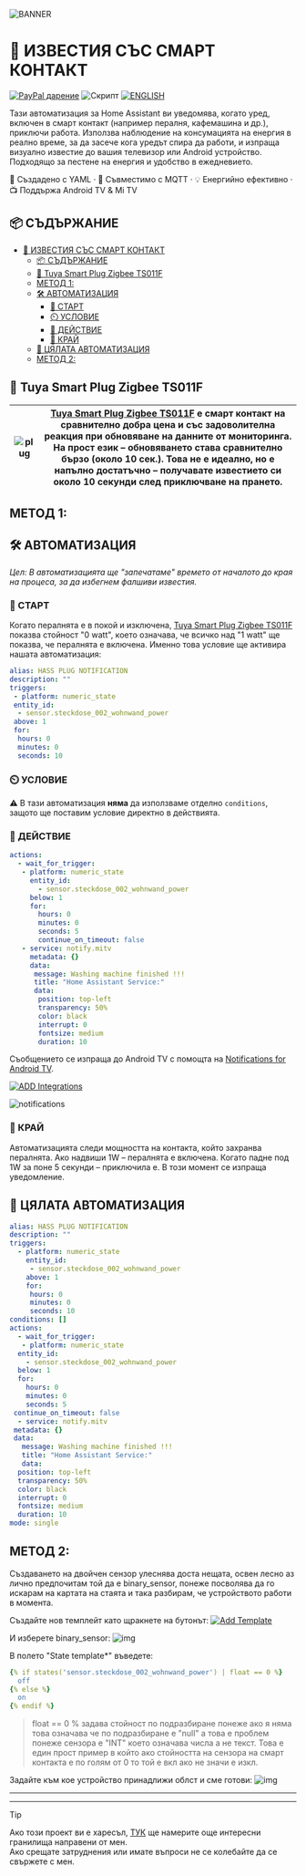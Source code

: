![BANNER](/img/banner.png)

# 📣 ИЗВЕСТИЯ СЪС СМАРТ КОНТАКТ
[![PayPal дарение](https://img.shields.io/badge/PayPal-Дари-синьо?logo=paypal)](https://www.paypal.com/donate/?hosted_button_id=AAWFZVF2XCP5A)  ![Скрипт](https://img.shields.io/badge/logo-yaml-green?logo=yaml)  [![ENGLISH](https://img.shields.io/badge/ENGLISH-language-green?logo=translate&labelColor=gray&style=flat-square&link=https://example.com/bg)](README.md)  

Тази автоматизация за Home Assistant ви уведомява, когато уред, включен в смарт контакт (например пералня, кафемашина и др.), приключи работа. Използва наблюдение на консумацията на енергия в реално време, за да засече кога уредът спира да работи, и изпраща визуално известие до вашия телевизор или Android устройство. Подходящо за пестене на енергия и удобство в ежедневието.

🔧 Създадено с YAML · 📡 Съвместимо с MQTT · 💡 Енергийно ефективно · 📺 Поддържа Android TV & Mi TV

## 📦 СЪДЪРЖАНИЕ

- [📣 ИЗВЕСТИЯ СЪС СМАРТ КОНТАКТ](#-известия-със-смарт-контакт)
  - [📦 СЪДЪРЖАНИЕ](#-съдържание)
  - [🚀 Tuya Smart Plug Zigbee TS011F](#-tuya-smart-plug-zigbee-ts011f)
  - [МЕТОД 1:](#метод-1)
  - [🛠️ АВТОМАТИЗАЦИЯ](#️-автоматизация)
    - [🔌 СТАРТ](#-старт)
    - [⏲️ УСЛОВИЕ](#️-условие)
    - [📲 ДЕЙСТВИЕ](#-действие)
    - [📳 КРАЙ](#-край)
  - [🧾 ЦЯЛАТА АВТОМАТИЗАЦИЯ](#-цялата-автоматизация)
  - [МЕТОД 2:](#метод-2)

## 🚀 Tuya Smart Plug Zigbee TS011F

| ![plug](/img/tuya_smart_plug.png) | [Tuya Smart Plug Zigbee TS011F][plug] е смарт контакт на сравнително добра цена и със задоволителна реакция при обновяване на данните от мониторинга. На прост език – обновяването става сравнително бързо (около 10 сек.). Това не е идеално, но е напълно достатъчно – получавате известието си около 10 секунди след приключване на прането. |
|----|----|

## МЕТОД 1:

## 🛠️ АВТОМАТИЗАЦИЯ  
*Цел: В автоматизацията ще "запечатаме" времето от началото до края на процеса, за да избегнем фалшиви известия.*

### 🔌 СТАРТ  
Когато пералнята е в покой и изключена, [Tuya Smart Plug Zigbee TS011F][plug] показва стойност "0 watt", което означава, че всичко над "1 watt" ще показва, че пералнята е включена. Именно това условие ще активира нашата автоматизация:

```yaml
alias: HASS PLUG NOTIFICATION
description: ""
triggers:
 - platform: numeric_state
 entity_id:
  - sensor.steckdose_002_wohnwand_power
 above: 1
 for:
  hours: 0
  minutes: 0
  seconds: 10
```

### ⏲️ УСЛОВИЕ

⚠️ В тази автоматизация **няма** да използваме отделно `conditions`, защото ще поставим условие директно в действията.

### 📲 ДЕЙСТВИЕ  

```yaml
actions:
  - wait_for_trigger:
   - platform: numeric_state
     entity_id:
       - sensor.steckdose_002_wohnwand_power
     below: 1
     for:
       hours: 0
       minutes: 0
       seconds: 5
       continue_on_timeout: false
   - service: notify.mitv
     metadata: {}
     data:
      message: Washing machine finished !!!
      title: "Home Assistant Service:"
      data:
       position: top-left
       transparency: 50%
       color: black
       interrupt: 0
       fontsize: medium
       duration: 10
```

Съобщението се изпраща до Android TV с помощта на [Notifications for Android TV](https://www.home-assistant.io/integrations/nfandroidtv/).  

[![ADD Integrations](/img/button%20ADD%20INTEGRATION%20TO.svg)](https://my.home-assistant.io/redirect/config_flow_start?domain=nfandroidtv)

![notifications](/img/notifications.png)

### 📳 КРАЙ  

Автоматизацията следи мощността на контакта, който захранва пералнята. Ако надвиши 1W – пералнята е включена. Когато падне под 1W за поне 5 секунди – приключила е. В този момент се изпраща уведомление.

## 🧾 ЦЯЛАТА АВТОМАТИЗАЦИЯ

```yaml
alias: HASS PLUG NOTIFICATION
description: ""
triggers:
  - platform: numeric_state
    entity_id:
     - sensor.steckdose_002_wohnwand_power
    above: 1
    for:
     hours: 0
     minutes: 0
     seconds: 10
conditions: []
actions:
  - wait_for_trigger:
   - platform: numeric_state
  entity_id:
    - sensor.steckdose_002_wohnwand_power
  below: 1
  for:
    hours: 0
    minutes: 0
    seconds: 5
 continue_on_timeout: false
  - service: notify.mitv
 metadata: {}
 data:
   message: Washing machine finished !!!
   title: "Home Assistant Service:"
   data:
  position: top-left
  transparency: 50%
  color: black
  interrupt: 0
  fontsize: medium
  duration: 10
mode: single
```
## МЕТОД 2:
Създаването на двойчен сензор улеснява доста нещата, освен лесно аз лично предпочитам той да е binary_sensor, понеже посволява да го искарам на картата на стаята и така разбирам, че устройството работи в момента.

Създайте нов темплейт като щракнете на бутонът:
[![Add Template](/img/button%20ADD%20INTEGRATION%20TO.svg)](https://my.home-assistant.io/redirect/config_flow_start?domain=template)

И изберете binary_sensor:
![img](/img/temp.png)

В полето "State template*" въведете:
```yaml
{% if states('sensor.steckdose_002_wohnwand_power') | float == 0 %} 
  off
{% else %}
  on
{% endif %}
```
> float == 0 % задава стойност по подразбиране понеже ако я няма това означава че по подразбиране е "null" а това е проблем понеже сензора е "INT" което означава числа а не текст. Това е един прост пример в който ако стойността на сензора на смарт контакта е по голям от 0 то той е вкл ако не значи е изкл.

Задайте към кое устройство принадлижи облст и сме готови:
![img](/img/binary_sensor.png) 

---
---
> [!TIP]
> Ако този проект ви е харесъл, [ТУК](https://github.com/Bacard1?tab=repositories) ще намерите още интересни гранилища направени от мен.<br>
> Ако срещате затруднения или имате въпроси не се колебайте да се свържете с мен.

[plug]: https://de.aliexpress.com/item/1005007060134011.html